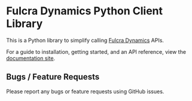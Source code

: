# Fulcra Dynamics Python Client Library

This is a Python library to simplify calling [Fulcra Dynamics](https://fulcradynamics.com/) APIs.

For a guide to installation, getting started, and an API reference, view the [documentation site](https://fulcradynamics.github.io/fulcra-api-python/).


## Bugs / Feature Requests

Please report any bugs or feature requests using GitHub issues.
